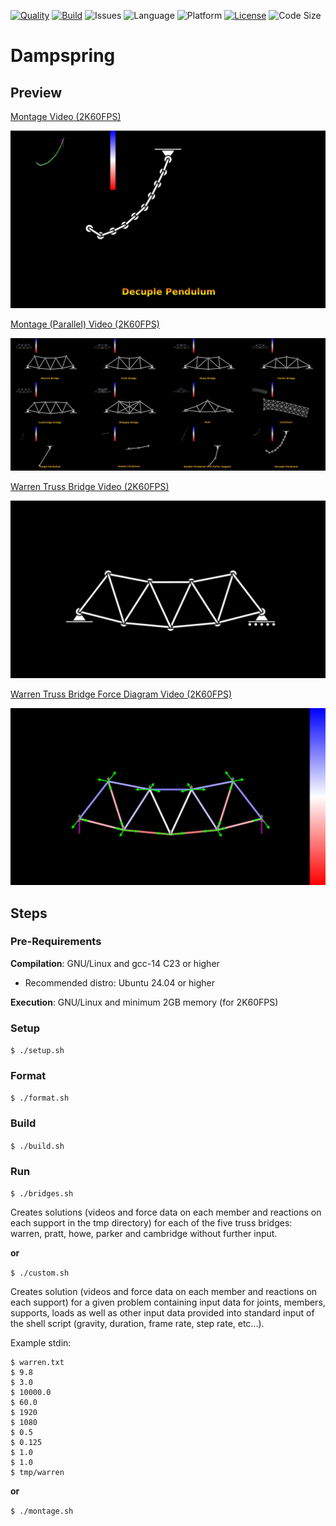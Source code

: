 [![Quality](https://github.com/Elixonus/dampspring/actions/workflows/quality.yml/badge.svg)](https://github.com/Elixonus/dampspring/actions/workflows/quality.yml)
[![Build](https://github.com/Elixonus/dampspring/actions/workflows/build.yml/badge.svg)](https://github.com/Elixonus/dampspring/actions/workflows/build.yml)
![Issues](https://img.shields.io/github/issues/Elixonus/dampspring)
![Language](https://img.shields.io/badge/Language-C23-blue)
![Platform](https://img.shields.io/badge/Platform-GNU/Linux-orange)
[![License](https://img.shields.io/badge/License-MIT-red.svg)](https://opensource.org/licenses/MIT)
![Code Size](https://img.shields.io/github/languages/code-size/Elixonus/dampspring)

# Dampspring

## Preview

[Montage Video (2K60FPS)](./previewmt.mp4)

[![Montage Image](./previewmt.png)](./previewmt.mp4)

[Montage (Parallel) Video (2K60FPS)](./previewmtpl.mp4)

[![Montage (Parallel) Image](./previewmtpl.png)](./previewmtpl.mp4)

[Warren Truss Bridge Video (2K60FPS)](./preview.mp4)

[![Warren Truss Bridge Image](./preview.png)](./preview.mp4)

[Warren Truss Bridge Force Diagram Video (2K60FPS)](./previewfd.mp4)

[![Warren Truss Bridge Force Diagram](./previewfd.png)](./previewfd.mp4)

## Steps

### Pre-Requirements

**Compilation**: GNU/Linux and gcc-14 C23 or higher

* Recommended distro: Ubuntu 24.04 or higher

**Execution**: GNU/Linux and minimum 2GB memory (for 2K60FPS)

### Setup

```$ ./setup.sh```

### Format

```$ ./format.sh```

### Build

```$ ./build.sh```

### Run

```$ ./bridges.sh```

Creates solutions (videos and force data on each member and reactions on each support in the tmp directory) for each of the five truss bridges: warren, pratt, howe, parker and cambridge without further input.

**or**

```$ ./custom.sh```

Creates solution (videos and force data on each member and reactions on each support) for a given problem containing input data for joints, members, supports, loads as well as other input data provided into standard input of the shell script (gravity, duration, frame rate, step rate, etc...).

Example stdin:

```
$ warren.txt
$ 9.8
$ 3.0
$ 10000.0
$ 60.0
$ 1920
$ 1080
$ 0.5
$ 0.125
$ 1.0
$ 1.0
$ tmp/warren
```

**or**

```$ ./montage.sh```
